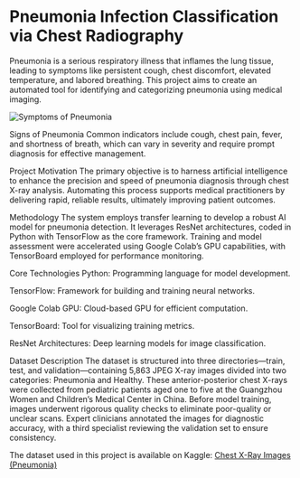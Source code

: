 # Pneumonia Infection Classification via Chest Radiography
Pneumonia is a serious respiratory illness that inflames the lung tissue, leading to symptoms like persistent cough, chest discomfort, elevated temperature, and labored breathing. This project aims to create an automated tool for identifying and categorizing pneumonia using medical imaging.

![Symptoms of Pneumonia](https://user-images.githubusercontent.com/65142149/215302250-841fde71-e182-4ffd-8036-625a3a717de7.png)

Signs of Pneumonia
Common indicators include cough, chest pain, fever, and shortness of breath, which can vary in severity and require prompt diagnosis for effective management.

Project Motivation
The primary objective is to harness artificial intelligence to enhance the precision and speed of pneumonia diagnosis through chest X-ray analysis. Automating this process supports medical practitioners by delivering rapid, reliable results, ultimately improving patient outcomes.

Methodology
The system employs transfer learning to develop a robust AI model for pneumonia detection. It leverages ResNet architectures, coded in Python with TensorFlow as the core framework. Training and model assessment were accelerated using Google Colab’s GPU capabilities, with TensorBoard employed for performance monitoring.

Core Technologies
Python: Programming language for model development.

TensorFlow: Framework for building and training neural networks.

Google Colab GPU: Cloud-based GPU for efficient computation.

TensorBoard: Tool for visualizing training metrics.

ResNet Architectures: Deep learning models for image classification.

Dataset Description
The dataset is structured into three directories—train, test, and validation—containing 5,863 JPEG X-ray images divided into two categories: Pneumonia and Healthy. These anterior-posterior chest X-rays were collected from pediatric patients aged one to five at the Guangzhou Women and Children’s Medical Center in China. Before model training, images underwent rigorous quality checks to eliminate poor-quality or unclear scans. Expert clinicians annotated the images for diagnostic accuracy, with a third specialist reviewing the validation set to ensure consistency.

The dataset used in this project is available on Kaggle: [Chest X-Ray Images (Pneumonia)](https://www.kaggle.com/paultimothymooney/chest-xray-pneumonia)
